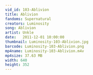 ```yaml
---
vid_id: 103-Ablivion
title: Ablivion
fandoms: Supernatural
creators: Luminosity
song: Ablivion
artist: Unkle
date:   2011-12-01 10:00:00
thumbnail: Luminosity-103-Ablivion.jpg
barcode: Luminosity-103-Ablivion.png
mp4name: Luminosity-103-Ablivion.m4v
mp4size: 37.63 MB
width: 640
height: 352
---
```



  